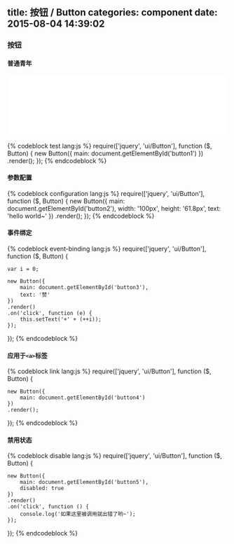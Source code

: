 title: 按钮 / Button
categories: component
date: 2015-08-04 14:39:02
---

### 按钮

#### 普通青年

<iframe height='138' scrolling='no' src='//codepen.io/jinzhubaofu/embed/PqVWow/?height=138&theme-id=17600&default-tab=result' frameborder='no' allowtransparency='true' allowfullscreen='true' style='width: 100%;'>
    See the Pen <a href='http://codepen.io/jinzhubaofu/pen/PqVWow/'>PqVWow</a> by leon (<a href='http://codepen.io/jinzhubaofu'>@jinzhubaofu</a>) on <a href='http://codepen.io'>CodePen</a>.
</iframe>

{% codeblock test lang:js %}
require(['jquery', 'ui/Button'], function ($, Button) {
    new Button({
        main: document.getElementById('button1')
    })
    .render();
});
{% endcodeblock %}


#### 参数配置

{% codeblock configuration lang:js %}
require(['jquery', 'ui/Button'], function ($, Button) {
    new Button({
        main: document.getElementById('button2'),
        width: '100px',
        height: '61.8px',
        text: 'hello world~'
    })
    .render();
});
{% endcodeblock %}

#### 事件绑定

{% codeblock event-binding lang:js %}
require(['jquery', 'ui/Button'], function ($, Button) {

    var i = 0;

    new Button({
        main: document.getElementById('button3'),
        text: '赞'
    })
    .render()
    .on('click', function (e) {
        this.setText('+' + (++i));
    });

});
{% endcodeblock %}

#### 应用于`<a>`标签

{% codeblock link lang:js %}
require(['jquery', 'ui/Button'], function ($, Button) {

    new Button({
        main: document.getElementById('button4')
    })
    .render();

});
{% endcodeblock %}


#### 禁用状态

{% codeblock disable lang:js %}
require(['jquery', 'ui/Button'], function ($, Button) {

    new Button({
        main: document.getElementById('button5'),
        disabled: true
    })
    .render()
    .on('click', function () {
        console.log('如果这里被调用就出错了哟~');
    });

});
{% endcodeblock %}
